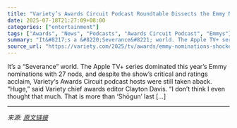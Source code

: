 ```yaml
---
title: "Variety’s Awards Circuit Podcast Roundtable Dissects the Emmy Nominations — Including This Year’s Biggest Shockers"
date: 2025-07-18T21:27:09+08:00
categories: ["entertainment"]
tags: ["Awards", "News", "Podcasts", "Awards Circuit Podcast", "Emmys"]
summary: "It&#8217;s a &#8220;Severance&#8221; world. The Apple TV+ series dominated this year&#8217;s Emmy nominations with 27 nods, and despite the show&#8217;s critical and ratings acclaim, Variety&#8216;s A"
source_url: "https://variety.com/2025/tv/awards/emmy-nominations-shockers-variety-awards-circuit-podcast-1236464896/"
---
```


It&#8217;s a &#8220;Severance&#8221; world. The Apple TV+ series dominated this year&#8217;s Emmy nominations with 27 nods, and despite the show&#8217;s critical and ratings acclaim, Variety&#8216;s Awards Circuit podcast hosts were still taken aback. &#8220;Huge,&#8221; said Variety chief awards editor Clayton Davis. &#8220;I don&#8217;t think I even thought that much. That is more than &#8216;Shōgun&#8217; last [&#8230;]

---

*来源: [原文链接](https://variety.com/2025/tv/awards/emmy-nominations-shockers-variety-awards-circuit-podcast-1236464896/)*
